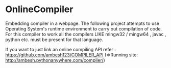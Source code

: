 # OnlineCompiler
Embedding compiler in a webpage.
The following project attempts to use Operating System's runtime environment to carry out compilation of code.
For this compiler to work all the compilers LIKE mingw32 / mingw64 , javac , python etc. must be present for that language.

If you want to just link an online compiling API refer : https://github.com/ambesh123/COMPILER_API (=>Running site: http://ambesh.pythonanywhere.com/compiler/)
